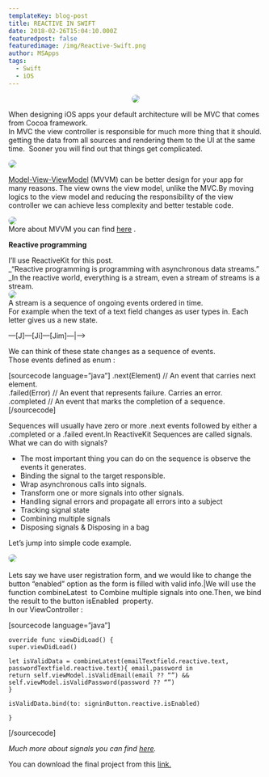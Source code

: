 ```yaml
---
templateKey: blog-post
title: REACTIVE IN SWIFT
date: 2018-02-26T15:04:10.000Z
featuredpost: false
featuredimage: /img/Reactive-Swift.png
author: MSApps
tags:
  - Swift
  - iOS
---
```


<style>
img{
  border-radius: 15px;
}
</style>
<p align="center">
  <img src="/img/Reactive-Swift.png">
</p>

When designing iOS apps your default architecture will be MVC that comes from Cocoa framework.  
In MVC the view controller is responsible for much more thing that it should. getting the data from all sources and rendering them to the UI at the same time.  Sooner you will find out that things get complicated.

[![](https://msapps.mobi/wp-content/uploads/2018/02/mvc.png)](https://msapps.mobi/wp-content/uploads/2018/02/mvc.png)  
  
[Model-View-ViewModel](http://www.objc.io/issue-13/mvvm.html) (MVVM) can be better design for your app for many reasons. The view owns the view model, unlike the MVC.By moving logics to the view model and reducing the responsibility of the view controller we can achieve less complexity and better testable code.  
  
[![](https://msapps.mobi/wp-content/uploads/2018/02/mvc2.png)](https://msapps.mobi/wp-content/uploads/2018/02/mvc2.png)  
More about MVVM you can find [here](https://www.objc.io/issues/13-architecture/mvvm/) .

**Reactive programming**

I’ll use ReactiveKit for this post.  
_“Reactive programming is programming with asynchronous data streams.”  
_In the reactive world, everything is a stream, even a stream of streams is a stream.  
[![](https://msapps.mobi/wp-content/uploads/2018/02/reactive.png)](https://msapps.mobi/wp-content/uploads/2018/02/reactive.png)  
A stream is a sequence of ongoing events ordered in time.  
For example when the text of a text field changes as user types in. Each letter gives us a new state.  
  
—\[J\]—\[Ji\]—\[Jim\]—|—>

We can think of these state changes as a sequence of events.  
Those events defined as enum :

\[sourcecode language=”java”\] .next(Element) // An event that carries next element.  
.failed(Error) // An event that represents failure. Carries an error.  
.completed // An event that marks the completion of a sequence.\[/sourcecode\]

Sequences will usually have zero or more .next events followed by either a .completed or a .failed event.In ReactiveKit Sequences are called signals.  
What we can do with signals?

*   The most important thing you can do on the sequence is observe the events it generates.
*   Binding the signal to the target responsible.
*   Wrap asynchronous calls into signals.
*   Transform one or more signals into other signals.
*   Handling signal errors and propagate all errors into a subject
*   Tracking signal state
*   Combining multiple signals
*   Disposing signals & Disposing in a bag

Let’s jump into simple code example.

[![](https://msapps.mobi/wp-content/uploads/2018/02/ezgif-3-5a9133a635.gif)  
](https://msapps.mobi/wp-content/uploads/2018/02/ezgif-3-5a9133a635.gif)  
Lets say we have user registration form, and we would like to change the button “enabled” option as the form is filled with valid info.|We will use the function combineLatest  to Combine multiple signals into one.Then, we bind the result to the button isEnabled  property.  
In our ViewController :

\[sourcecode language=”java”\]  
```
override func viewDidLoad() {  
super.viewDidLoad()

let isValidData = combineLatest(emailTextfield.reactive.text, passwordTextfield.reactive.text){ email,password in  
return self.viewModel.isValidEmail(email ?? “”) && self.viewModel.isValidPassword(password ?? “”)  
}

isValidData.bind(to: signinButton.reactive.isEnabled)

}  
```
\[/sourcecode\]

_Much more about signals you can find_ [_here_](https://github.com/ReactiveKit/ReactiveKit#signals)_._

You can download the final project from this [link.](https://msapps.mobi/wp-content/uploads/2018/02/ReactiveKitExample.zip)
